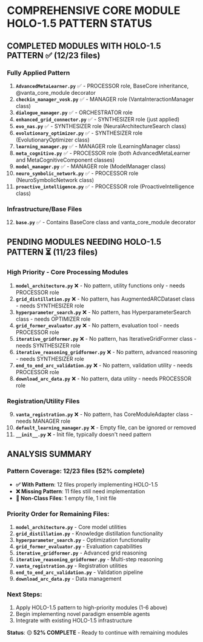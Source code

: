 # COMPREHENSIVE CORE MODULE HOLO-1.5 PATTERN STATUS

## COMPLETED MODULES WITH HOLO-1.5 PATTERN ✅ (12/23 files)

### **Fully Applied Pattern** 
1. **`AdvancedMetaLearner.py`** ✅ - PROCESSOR role, BaseCore inheritance, @vanta_core_module decorator
2. **`checkin_manager_vosk.py`** ✅ - MANAGER role (VantaInteractionManager class)
3. **`dialogue_manager.py`** ✅ - ORCHESTRATOR role  
4. **`enhanced_grid_connector.py`** ✅ - SYNTHESIZER role (just applied)
5. **`evo_nas.py`** ✅ - SYNTHESIZER role (NeuralArchitectureSearch class)
6. **`evolutionary_optimizer.py`** ✅ - SYNTHESIZER role (EvolutionaryOptimizer class)
7. **`learning_manager.py`** ✅ - MANAGER role (LearningManager class)
8. **`meta_cognitive.py`** ✅ - PROCESSOR role (both AdvancedMetaLearner and MetaCognitiveComponent classes)
9. **`model_manager.py`** ✅ - MANAGER role (ModelManager class)
10. **`neuro_symbolic_network.py`** ✅ - PROCESSOR role (NeuroSymbolicNetwork class)
11. **`proactive_intelligence.py`** ✅ - PROCESSOR role (ProactiveIntelligence class)

### **Infrastructure/Base Files**
12. **`base.py`** ✅ - Contains BaseCore class and vanta_core_module decorator

## PENDING MODULES NEEDING HOLO-1.5 PATTERN ⏳ (11/23 files)

### **High Priority - Core Processing Modules**
1. **`model_architecture.py`** ❌ - No pattern, utility functions only - needs PROCESSOR role
2. **`grid_distillation.py`** ❌ - No pattern, has AugmentedARCDataset class - needs SYNTHESIZER role  
3. **`hyperparameter_search.py`** ❌ - No pattern, has HyperparameterSearch class - needs OPTIMIZER role
4. **`grid_former_evaluator.py`** ❌ - No pattern, evaluation tool - needs PROCESSOR role
5. **`iterative_gridformer.py`** ❌ - No pattern, has IterativeGridFormer class - needs SYNTHESIZER role
6. **`iterative_reasoning_gridformer.py`** ❌ - No pattern, advanced reasoning - needs SYNTHESIZER role
7. **`end_to_end_arc_validation.py`** ❌ - No pattern, validation utility - needs PROCESSOR role
8. **`download_arc_data.py`** ❌ - No pattern, data utility - needs PROCESSOR role

### **Registration/Utility Files**  
9. **`vanta_registration.py`** ❌ - No pattern, has CoreModuleAdapter class - needs MANAGER role
10. **`default_learning_manager.py`** ❌ - Empty file, can be ignored or removed
11. **`__init__.py`** ❌ - Init file, typically doesn't need pattern

## ANALYSIS SUMMARY

### **Pattern Coverage**: 12/23 files (52% complete)
- **✅ With Pattern**: 12 files properly implementing HOLO-1.5
- **❌ Missing Pattern**: 11 files still need implementation  
- **📄 Non-Class Files**: 1 empty file, 1 init file

### **Priority Order for Remaining Files**:
1. **`model_architecture.py`** - Core model utilities
2. **`grid_distillation.py`** - Knowledge distillation functionality  
3. **`hyperparameter_search.py`** - Optimization functionality
4. **`grid_former_evaluator.py`** - Evaluation capabilities
5. **`iterative_gridformer.py`** - Advanced grid reasoning
6. **`iterative_reasoning_gridformer.py`** - Multi-step reasoning
7. **`vanta_registration.py`** - Registration utilities
8. **`end_to_end_arc_validation.py`** - Validation pipeline
9. **`download_arc_data.py`** - Data management

### **Next Steps**:
1. Apply HOLO-1.5 pattern to high-priority modules (1-6 above)
2. Begin implementing novel paradigm ensemble agents
3. Integrate with existing HOLO-1.5 infrastructure

**Status**: 🟡 **52% COMPLETE** - Ready to continue with remaining modules
